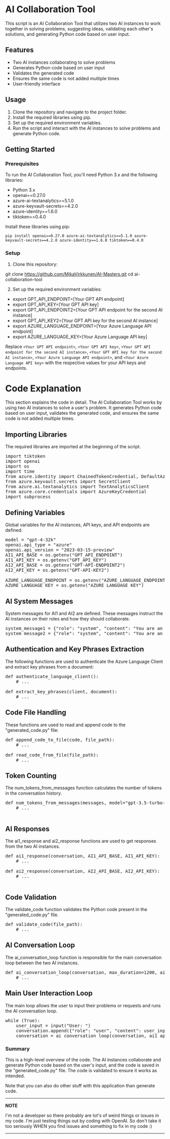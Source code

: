 # AI Collaboration Tool

This script is an AI Collaboration Tool that utilizes two AI instances to work together in solving problems, suggesting ideas, validating each other's solutions, and generating Python code based on user input.

## Features

- Two AI instances collaborating to solve problems
- Generates Python code based on user input
- Validates the generated code
- Ensures the same code is not added multiple times
- User-friendly interface



## Usage

1. Clone the repository and navigate to the project folder.
2. Install the required libraries using pip.
3. Set up the required environment variables.
4. Run the script and interact with the AI instances to solve problems and generate Python code.

## Getting Started

### Prerequisites

To run the AI Collaboration Tool, you'll need Python 3.x and the following libraries:

- Python 3.x
- openai==0.27.0
- azure-ai-textanalytics==5.1.0
- azure-keyvault-secrets==4.2.0
- azure-identity==1.6.0
- tiktoken==0.4.0

Install these libraries using pip:

```
pip install openai==0.27.0 azure-ai-textanalytics==5.1.0 azure-keyvault-secrets==4.2.0 azure-identity==1.6.0 tiktoken==0.4.0
```

### Setup

1. Clone this repository:

git clone https://github.com/MikaVirkkunen/AI-Masters.git
cd ai-collaboration-tool


2. Set up the required environment variables:

* export GPT_API_ENDPOINT=[Your GPT API endpoint]
* export GPT_API_KEY=[Your GPT API key]
* export GPT_API_ENDPOINT2=[Your GPT API endpoint for the second AI instance]
* export GPT_API_KEY2=[Your GPT API key for the second AI instance]
* export AZURE_LANGUAGE_ENDPOINT=[Your Azure Language API endpoint]
* export AZURE_LANGUAGE_KEY=[Your Azure Language API key]

Replace `<Your GPT API endpoint>`, `<Your GPT API key>`, `<Your GPT API endpoint for the second AI instance>`, `<Your GPT API key for the second AI instance>`, `<Your Azure Language API endpoint>`, and `<Your Azure Language API key>` with the respective values for your API keys and endpoints.

# Code Explanation
This section explains the code in detail. The AI Collaboration Tool works by using two AI instances to solve a user's problem. It generates Python code based on user input, validates the generated code, and ensures the same code is not added multiple times.
## Importing Libraries

The required libraries are imported at the beginning of the script.
<pre>
import tiktoken
import openai
import os
import time
from azure.identity import ChainedTokenCredential, DefaultAzureCredential, ManagedIdentityCredential
from azure.keyvault.secrets import SecretClient
from azure.ai.textanalytics import TextAnalyticsClient
from azure.core.credentials import AzureKeyCredential
import subprocess
</pre>

## Defining Variables

Global variables for the AI instances, API keys, and API endpoints are defined.
<pre>
model = "gpt-4-32k"
openai.api_type = "azure"
openai.api_version = "2023-03-15-preview"
AI1_API_BASE = os.getenv("GPT_API_ENDPOINT")
AI1_API_KEY = os.getenv("GPT_API_KEY")
AI2_API_BASE = os.getenv("GPT-API-ENDPOINT2")
AI2_API_KEY = os.getenv("GPT-API-KEY2")

AZURE_LANGUAGE_ENDPOINT = os.getenv("AZURE_LANGUAGE_ENDPOINT")
AZURE_LANGUAGE_KEY = os.getenv("AZURE_LANGUAGE_KEY")
</pre>

## AI System Messages

System messages for AI1 and AI2 are defined. These messages instruct the AI instances on their roles and how they should collaborate.
<pre>
system_message1 = {"role": "system", "content": "You are an AI number 1. ..."}
system_message2 = {"role": "system", "content": "You are an AI number 2. ..."}
</pre>

## Authentication and Key Phrases Extraction

The following functions are used to authenticate the Azure Language Client and extract key phrases from a document:
<pre>
def authenticate_language_client():
    # ...

def extract_key_phrases(client, document):
    # ...
</pre>

## Code File Handling

These functions are used to read and append code to the "generated_code.py" file:
<pre>
def append_code_to_file(code, file_path):
    # ...

def read_code_from_file(file_path):
    # ...
</pre>

## Token Counting

The num_tokens_from_messages function calculates the number of tokens in the conversation history.
<pre>
def num_tokens_from_messages(messages, model="gpt-3.5-turbo-0301"):
    # ...
 </pre>

## AI Responses

The ai1_response and ai2_response functions are used to get responses from the two AI instances.
<pre>
def ai1_response(conversation, AI1_API_BASE, AI1_API_KEY):
    # ...

def ai2_response(conversation, AI2_API_BASE, AI2_API_KEY):
    # ...
 </pre>

## Code Validation

The validate_code function validates the Python code present in the "generated_code.py" file.
<pre>
def validate_code(file_path):
    # ...
</pre>

## AI Conversation Loop

The ai_conversation_loop function is responsible for the main conversation loop between the two AI instances.
<pre>
def ai_conversation_loop(conversation, max_duration=1200, ai1_api_base=None, ai1_api_key=None, ai2_api_base=None, ai2_api_key=None):
    # ...
</pre>

## Main User Interaction Loop

The main loop allows the user to input their problems or requests and runs the AI conversation loop.
<pre>
while (True):
    user_input = input("User: ")
    conversation.append({"role": "user", "content": user_input})
    conversation = ai_conversation_loop(conversation, ai1_api_base=AI1_API_BASE, ai1_api_key=AI1_API_KEY, ai2_api_base=AI2_API_BASE, ai2_api_key=AI2_API_KEY)      
</pre>

### Summary
This is a high-level overview of the code. The AI instances collaborate and generate Python code based on the user's input, and the code is saved in the "generated_code.py" file. The code is validated to ensure it works as intended.

Note that you can also do other stuff with this application than generate code.

---
**NOTE**

I'm not a developer so there probably are lot's of weird things or issues in my code. I'm just testing things out by coding with OpenAI. So don't take it too seriously WHEN you find issues and something to fix in my code :)

---
